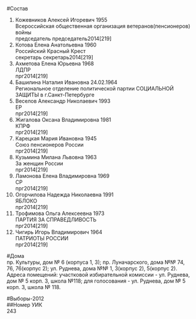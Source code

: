 #Состав  
1. Кожевников Алексей Игоревич 1955  
    Всероссийская общественная организация ветеранов(пенсионеров) войны  
    председатель председатель2014[219]  
2. Котова Елена Анатольевна 1960  
    Российский Красный Крест  
    секретарь секретарь2014[219]  
3. Ахметова Елена Юрьевна 1968  
    ЛДПР  
    прг2014[219]  
4. Башилина Наталия Ивановна 24.02.1964  
    Региональное отделение политической партии СОЦИАЛЬНОЙ ЗАЩИТЫ в г.Санкт-Петербурге  
5. Веселов Александр Николаевич 1993  
    ЕР  
    прг2014[219]  
6. Жигалова Оксана Владимировна 1981  
    КПРФ  
    прг2014[219]  
7. Карецкая Мария Ивановна 1945  
    Союз пенсионеров России  
    прг2014[219]  
8. Кузьмина Милана Львовна 1963  
    За женщин России  
    прг2014[219]  
9. Ламонова Елена Владимировна 1969  
    СР  
    прг2014[219]  
10. Огорчилова Надежда Николаевна 1991  
    ЯБЛОКО  
    прг2014[219]  
11. Трофимова Ольга Алексеевна 1973  
    ПАРТИЯ ЗА СПРАВЕДЛИВОСТЬ  
    прг2014[219]  
12. Чигирь Игорь Владимирович 1964  
    ПАТРИОТЫ РОССИИ  
    прг2014[219]  
  
#Дома  
пр. Культуры, дом № 6 (корпуса 1, 3); пр. Луначарского, дома №№ 74, 76, 76(корпус 2); ул. Руднева, дома №№ 1, 3(корпус 2), 5(корпус 2). Адреса помещений: участковой избирательной комиссии - ул. Руднева, дом № 5 корп. 3, школа №118; для голосования - ул. Руднева, дом № 5 корп. 3, школа № 118.  
  
#Выборы-2012  
##Номер УИК  
243  
